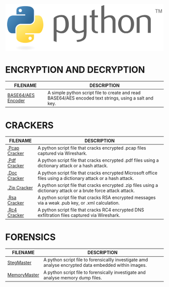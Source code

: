 ![Screenshot](pythonlogo.png) 


# ENCRYPTION AND DECRYPTION

| FILENAME                       | DESCRIPTION |
|--------------------------------|-------------|
| [BASE64/AES Encoder](https://github.com/BroadbentT/BASE64-AES) | A simple python script file to create and read BASE64/AES encoded text strings, using a salt and key.   |


# CRACKERS

| FILENAME                       | DESCRIPTION |
|--------------------------------|-------------|
| [.Pcap Cracker](https://github.com/BroadbentT/PCAP-CRACKER) | A python script file that cracks encrypted .pcap files captured via Wireshark.|
| [.Pdf Cracker](https://github.com/BroadbentT/PDF-CRACKER) | A python script file that cracks encrypted .pdf files using a dictionary attack or a hash attack. |
| [.Doc Cracker](https://github.com/BroadbentT/OFFICE-CRACKER) |A python script file that cracks encrypted Microsoft office files using a dictionary attack or a hash attack.|
| [.Zip Cracker](https://github.com/BroadbentT/ZIP-CRACKER) |A python script file that cracks encrypted .zip files using a dictionary attack or a brute force attack attack.|
| [.Rsa Cracker       ](https://github.com/BroadbentT/RSA-CRACKER) |A python script file that cracks RSA encrypted messages via a weak .pub key, or .xml calculation.|
| [.Rc4 Cracker](https://github.com/BroadbentT/RS4-CRACKER) | A python script file that cracks RC4 encrypted DNS exfiltration files captured via Wireshark.|

# FORENSICS

| FILENAME                       | DESCRIPTION |
|--------------------------------|-------------|
| [StegMaster](https://github.com/BroadbentT/STEG-MASTER) |A python script file to forensicallly investigate amd analyse encrypted data embedded within images. |
|[MemoryMaster](https://github.com/BroadbentT/Memory-Manager) | A python script file to forensically investigate and analyse memory dump files. |

